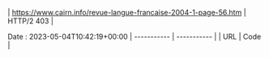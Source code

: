 | https://www.cairn.info/revue-langue-francaise-2004-1-page-56.htm | HTTP/2 403 |

Date : 2023-05-04T10:42:19+00:00
| ----------- | ----------- |
| URL         | Code        |
